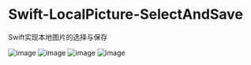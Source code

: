 # Swift-LocalPicture-SelectAndSave
Swift实现本地图片的选择与保存

![image](https://github.com/kouliang/Swift-LocalPicture-SelectAndSave/blob/master/image/1.png)
![image](https://github.com/kouliang/Swift-LocalPicture-SelectAndSave/blob/master/image/2.png)
![image](https://github.com/kouliang/Swift-LocalPicture-SelectAndSave/blob/master/image/3.png)
![image](https://github.com/kouliang/Swift-LocalPicture-SelectAndSave/blob/master/image/4.png)

